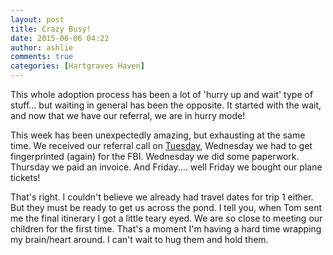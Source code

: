 ```yaml
---
layout: post
title: Crazy Busy!
date: 2015-06-06 04:22
author: ashlie
comments: true
categories: [Hartgraves Haven]
---
```

This whole adoption process has been a lot of 'hurry up and wait' type of stuff... but waiting in general has been the opposite. It started with the wait, and now that we have our referral, we are in hurry mode!

This week has been unexpectedly amazing, but exhausting at the same time. We received our referral call on <a title="The most epic Tuesday. Ever." href="http://hartgraveshaven.com/?p=500">Tuesday</a>, Wednesday we had to get fingerprinted (again) for the FBI. Wednesday we did some paperwork. Thursday we paid an invoice. And Friday.... well Friday we bought our plane tickets!

That's right. I couldn't believe we already had travel dates for trip 1 either. But they must be ready to get us across the pond. I tell you, when Tom sent me the final itinerary I got a little teary eyed. We are so close to meeting our children for the first time. That's a moment I'm having a hard time wrapping my brain/heart around. I can't wait to hug them and hold them.
